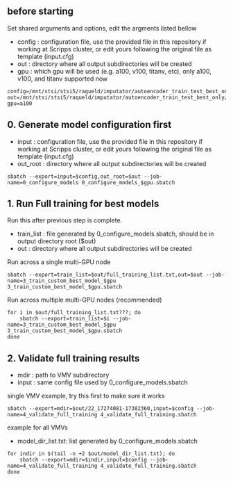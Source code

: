 
## before starting
Set shared arguments and options, edit the argments listed bellow

- config : configuration file, use the provided file in this repository if working at Scripps cluster, or edit yours following the original file as template (input.cfg)
- out : directory where all output subdirectories will be created
- gpu : which gpu will be used (e.g. a100, v100, titanv, etc), only a100, v100, and titanv supported now

```
config=/mnt/stsi/stsi5/raqueld/imputator/autoencoder_train_test_best_only/input.cfg
out=/mnt/stsi/stsi5/raqueld/imputator/autoencoder_train_test_best_only/cad_190822_models
gpu=a100
```

## 0. Generate model configuration first

- input : configuration file, use the provided file in this repository if working at Scripps cluster, or edit yours following the original file as template (input.cfg)
- out_root : directory where all output subdirectories will be created

```
sbatch --export=input=$config,out_root=$out --job-name=0_configure_models 0_configure_models_$gpu.sbatch
```

## 1. Run Full training for best models

Run this after previous step is complete.

- train_list : file generated by 0_configure_models.sbatch, should be in output directory root ($out)
- out : directory where all output subdirectories will be created

Run across a single multi-GPU node

```
sbatch --export=train_list=$out/full_training_list.txt,out=$out --job-name=3_train_custom_best_model_$gpu 3_train_custom_best_model_$gpu.sbatch
```

Run across multiple multi-GPU nodes (recommended)

```
for i in $out/full_training_list.txt???; do
    sbatch --export=train_list=$i --job-name=3_train_custom_best_model_$gpu 3_train_custom_best_model_$gpu.sbatch
done
```

## 2. Validate full training results

- mdir : path to VMV subdirectory
- input : same config file used by 0_configure_models.sbatch

single VMV example, try this first to make sure it works

```
sbatch --export=mdir=$out/22_17274081-17382360,input=$config --job-name=4_validate_full_training 4_validate_full_training.sbatch
```

example for all VMVs

- model_dir_list.txt: list generated by 0_configure_models.sbatch
```
for indir in $(tail -n +2 $out/model_dir_list.txt); do
    sbatch --export=mdir=$indir,input=$config --job-name=4_validate_full_training 4_validate_full_training.sbatch
done
```
